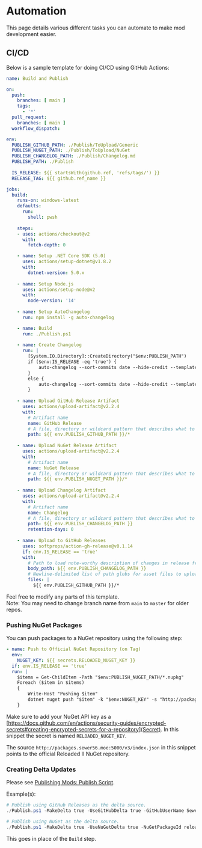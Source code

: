 # Automation

This page details various different tasks you can automate to make mod development easier.

## CI/CD

Below is a sample template for doing CI/CD using GitHub Actions:  

```yaml
name: Build and Publish

on:
  push:
    branches: [ main ]
    tags:
      - '*'
  pull_request:
    branches: [ main ]
  workflow_dispatch:

env: 
  PUBLISH_GITHUB_PATH: ./Publish/ToUpload/Generic
  PUBLISH_NUGET_PATH: ./Publish/ToUpload/NuGet
  PUBLISH_CHANGELOG_PATH: ./Publish/Changelog.md
  PUBLISH_PATH: ./Publish
  
  IS_RELEASE: ${{ startsWith(github.ref, 'refs/tags/') }}
  RELEASE_TAG: ${{ github.ref_name }}

jobs:
  build:
    runs-on: windows-latest
    defaults:
      run:
        shell: pwsh
    
    steps:
    - uses: actions/checkout@v2
      with:
        fetch-depth: 0

    - name: Setup .NET Core SDK (5.0)
      uses: actions/setup-dotnet@v1.8.2
      with:
        dotnet-version: 5.0.x
        
    - name: Setup Node.js
      uses: actions/setup-node@v2
      with:
        node-version: '14'
        
    - name: Setup AutoChangelog
      run: npm install -g auto-changelog

    - name: Build
      run: ./Publish.ps1
      
    - name: Create Changelog
      run: |
        [System.IO.Directory]::CreateDirectory("$env:PUBLISH_PATH")
        if ($env:IS_RELEASE -eq 'true') {
            auto-changelog --sort-commits date --hide-credit --template keepachangelog --commit-limit false --unreleased --starting-version "$env:RELEASE_TAG" --output "$env:PUBLISH_CHANGELOG_PATH"
        }
        else {
            auto-changelog --sort-commits date --hide-credit --template keepachangelog --commit-limit false --unreleased --output "$env:PUBLISH_CHANGELOG_PATH"
        }
         
    - name: Upload GitHub Release Artifact
      uses: actions/upload-artifact@v2.2.4
      with:
        # Artifact name
        name: GitHub Release
        # A file, directory or wildcard pattern that describes what to upload
        path: ${{ env.PUBLISH_GITHUB_PATH }}/*
        
    - name: Upload NuGet Release Artifact
      uses: actions/upload-artifact@v2.2.4
      with:
        # Artifact name
        name: NuGet Release
        # A file, directory or wildcard pattern that describes what to upload
        path: ${{ env.PUBLISH_NUGET_PATH }}/*
        
    - name: Upload Changelog Artifact
      uses: actions/upload-artifact@v2.2.4
      with:
        # Artifact name
        name: Changelog
        # A file, directory or wildcard pattern that describes what to upload
        path: ${{ env.PUBLISH_CHANGELOG_PATH }}
        retention-days: 0
    
    - name: Upload to GitHub Releases
      uses: softprops/action-gh-release@v0.1.14
      if: env.IS_RELEASE == 'true'
      with:
        # Path to load note-worthy description of changes in release from
        body_path: ${{ env.PUBLISH_CHANGELOG_PATH }}
        # Newline-delimited list of path globs for asset files to upload
        files: |
          ${{ env.PUBLISH_GITHUB_PATH }}/*


```

Feel free to modify any parts of this template.  
Note: You may need to change branch name from `main` to `master` for older repos.  

### Pushing NuGet Packages

You can push packages to a NuGet repository using the following step:  

```yaml
- name: Push to Official NuGet Repository (on Tag)
  env: 
    NUGET_KEY: ${{ secrets.RELOADED_NUGET_KEY }}
  if: env.IS_RELEASE == 'true'
  run: |
    $items = Get-ChildItem -Path "$env:PUBLISH_NUGET_PATH/*.nupkg"
    Foreach ($item in $items)
    {
        Write-Host "Pushing $item"
        dotnet nuget push "$item" -k "$env:NUGET_KEY" -s "http://packages.sewer56.moe:5000/v3/index.json" --skip-duplicate
    }
```

Make sure to add your NuGet API key as a [https://docs.github.com/en/actions/security-guides/encrypted-secrets#creating-encrypted-secrets-for-a-repository](Secret). In this snippet the secret is named `RELOADED_NUGET_KEY`.

The source `http://packages.sewer56.moe:5000/v3/index.json` in this snippet points to the official Reloaded II NuGet repository.

### Creating Delta Updates

Please see [Publishing Mods: Publish Script](PublishingMods.md#creating-releases-publish-script).

Example(s):  
```powershell
# Publish using GitHub Releases as the delta source.
./Publish.ps1 -MakeDelta true -UseGitHubDelta true -GitHubUserName Sewer56 -GitHubRepoName Reloaded.SharedLib.Hooks.ReloadedII -GitHubFallbackPattern reloaded.sharedlib.hooks.zip
```

```powershell
# Publish using NuGet as the delta source.
./Publish.ps1 -MakeDelta true -UseNuGetDelta true -NuGetPackageId reloaded.sharedlib.hooks -NuGetFeedUrl http://packages.sewer56.moe:5000/v3/index.json
```

This goes in place of the `Build` step.